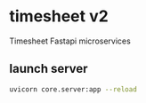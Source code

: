# timesheet v2

Timesheet Fastapi microservices


## launch server
```bash
uvicorn core.server:app --reload
```